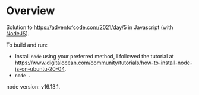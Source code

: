 # Overview

Solution to https://adventofcode.com/2021/day/5 in Javascript (with [NodeJS](https://nodejs.org)).

To build and run:

- Install `node` using your preferred method, I followed the tutorial at https://www.digitalocean.com/community/tutorials/how-to-install-node-js-on-ubuntu-20-04.
- `node .`

node version: v16.13.1.